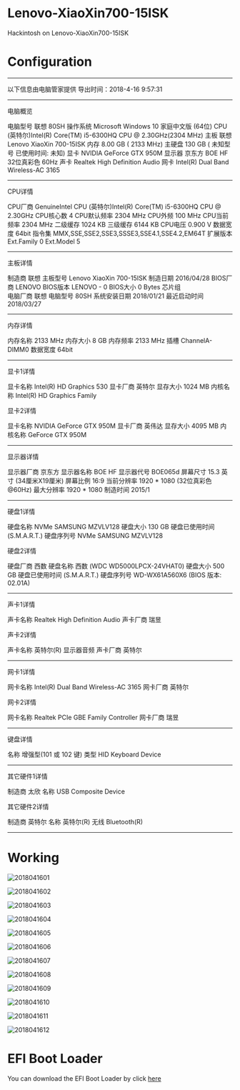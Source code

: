 # Lenovo-XiaoXin700-15ISK
Hackintosh on Lenovo-XiaoXin700-15ISK

# Configuration 

----

以下信息由电脑管家提供
导出时间：2018-4-16 9:57:31

----

电脑概览

电脑型号  联想 80SH
操作系统  Microsoft Windows 10 家庭中文版 (64位)
CPU  (英特尔)Intel(R) Core(TM) i5-6300HQ CPU @ 2.30GHz(2304 MHz)
主板  联想 Lenovo XiaoXin 700-15ISK
内存  8.00 GB (   2133 MHz)
主硬盘  130 GB (  未知型号 已使用时间: 未知)
显卡  NVIDIA GeForce GTX 950M
显示器  京东方 BOE HF 32位真彩色 60Hz
声卡  Realtek High Definition Audio
网卡  Intel(R) Dual Band Wireless-AC 3165

----

CPU详情

CPU厂商  GenuineIntel
CPU  (英特尔)Intel(R) Core(TM) i5-6300HQ CPU @ 2.30GHz
CPU核心数  4
CPU默认频率  2304 MHz
CPU外频  100 MHz
CPU当前频率  2304 MHz
二级缓存  1024 KB
三级缓存  6144 KB
CPU电压  0.900 V
数据宽度  64bit
指令集  MMX,SSE,SSE2,SSE3,SSSE3,SSE4.1,SSE4.2,EM64T
扩展版本  Ext.Family 0  Ext.Model 5

----
主板详情

制造商  联想
主板型号  Lenovo XiaoXin 700-15ISK
制造日期  2016/04/28
BIOS厂商  LENOVO
BIOS版本  LENOVO - 0
BIOS大小  0 Bytes
芯片组   
电脑厂商  联想
电脑型号  80SH
系统安装日期  2018/01/21
最近启动时间  2018/03/27

----
内存详情

内存名称     2133 MHz
内存大小  8 GB
内存频率  2133 MHz
插槽  ChannelA-DIMM0
数据宽度  64bit

----
显卡1详情

显卡名称  Intel(R) HD Graphics 530
显卡厂商  英特尔
显存大小  1024 MB
内核名称  Intel(R) HD Graphics Family

显卡2详情

显卡名称  NVIDIA GeForce GTX 950M
显卡厂商  英伟达
显存大小  4095 MB
内核名称  GeForce GTX 950M

----
显示器详情

显示器厂商  京东方
显示器名称  BOE HF
显示器代号  BOE065d
屏幕尺寸  15.3 英寸 (34厘米X19厘米)
屏幕比例  16:9
当前分辨率  1920 * 1080 (32位真彩色@60Hz)
最大分辨率  1920 * 1080
制造时间  2015/1

----

硬盘1详情

硬盘名称  NVMe SAMSUNG MZVLV128
硬盘大小  130 GB
硬盘已使用时间   (S.M.A.R.T.)
硬盘序列号  NVMe SAMSUNG MZVLV128

硬盘2详情

硬盘厂商  西数
硬盘名称  西数 (WDC WD5000LPCX-24VHAT0)
硬盘大小  500 GB
硬盘已使用时间   (S.M.A.R.T.)
硬盘序列号  WD-WX61A560X6 (BIOS 版本: 02.01A)

----

声卡1详情

声卡名称  Realtek High Definition Audio
声卡厂商  瑞昱

声卡2详情

声卡名称  英特尔(R) 显示器音频
声卡厂商  英特尔

----

网卡1详情

网卡名称  Intel(R) Dual Band Wireless-AC 3165
网卡厂商  英特尔

网卡2详情

网卡名称  Realtek PCIe GBE Family Controller
网卡厂商  瑞昱

----

键盘详情

名称  增强型(101 或 102 键)
类型  HID Keyboard Device

----

其它硬件1详情

制造商  太欣
名称  USB Composite Device

其它硬件2详情

制造商  英特尔
名称  英特尔(R) 无线 Bluetooth(R)

----

# Working 
![2018041601](http://ovefvi4g3.bkt.clouddn.com/2018041601.png)

![2018041602](http://ovefvi4g3.bkt.clouddn.com/2018041602.png)

![2018041603](http://ovefvi4g3.bkt.clouddn.com/2018041603.png)

![2018041604](http://ovefvi4g3.bkt.clouddn.com/2018041604.png)

![2018041605](http://ovefvi4g3.bkt.clouddn.com/2018041605.png)

![2018041606](http://ovefvi4g3.bkt.clouddn.com/2018041606.png)

![2018041607](http://ovefvi4g3.bkt.clouddn.com/2018041607.png)

![2018041608](http://ovefvi4g3.bkt.clouddn.com/2018041608.png)

![2018041609](http://ovefvi4g3.bkt.clouddn.com/2018041609.png)

![2018041610](http://ovefvi4g3.bkt.clouddn.com/2018041610.png)

![2018041611](http://ovefvi4g3.bkt.clouddn.com/2018041611.png)

![2018041612](http://ovefvi4g3.bkt.clouddn.com/2018041612.png)

# EFI Boot Loader
You can download the EFI Boot Loader by click [here](https://github.com/athlonreg/Lenovo-XiaoXin700-15ISK/releases)


